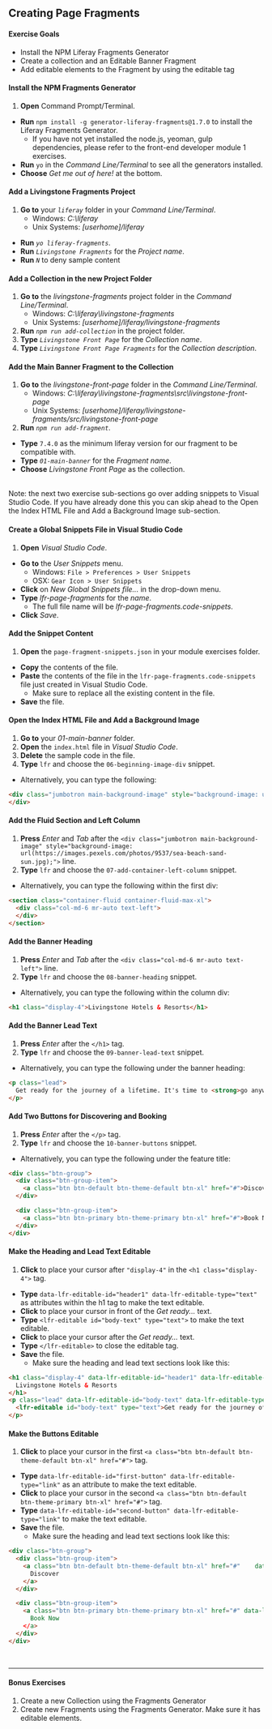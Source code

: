 <a href="#" id="1"></a>

## Creating Page Fragments

<div class="ahead">

#### Exercise Goals

* Install the NPM Liferay Fragments Generator
* Create a collection and an Editable Banner Fragment
* Add editable elements to the Fragment by using the editable tag

</div>

#### Install the NPM Fragments Generator
1. **Open** Command Prompt/Terminal.
* **Run** `npm install -g generator-liferay-fragments@1.7.0` to install the Liferay Fragments Generator.  
  * If you have not yet installed the node.js, yeoman, gulp dependencies, please refer to the front-end developer module 1 exercises.
* **Run** `yo` in the _Command Line/Terminal_ to see all the generators installed.
* **Choose** _Get me out of here!_ at the bottom.

#### Add a Livingstone Fragments Project
1. **Go to** your _`liferay`_ folder in your _Command Line/Terminal_.
	* Windows: _C:\liferay_
	* Unix Systems: _[userhome]/liferay_
* **Run** _`yo liferay-fragments`_.
* **Run** _`Livingstone Fragments`_ for the _Project name_.
* **Run** _`N`_ to deny sample content

<div class="page"></div>

#### Add a Collection in the new Project Folder
1. **Go to** the _livingstone-fragments_ project folder in the _Command Line/Terminal_.
	* Windows: _C:\liferay\livingstone-fragments_
	* Unix Systems: _[userhome]/liferay/livingstone-fragments_
2. **Run** _`npm run add-collection`_ in the project folder.
3. **Type** _`Livingstone Front Page`_ for the _Collection name_.
4. **Type** _`Livingstone Front Page Fragments`_ for the _Collection description_.

#### Add the Main Banner Fragment to the Collection
1. **Go to** the _livingstone-front-page_ folder in the _Command Line/Terminal_.
	* Windows: _C:\liferay\livingstone-fragments\src\livingstone-front-page_
	* Unix Systems: _[userhome]/liferay/livingstone-fragments/src/livingstone-front-page_
2. **Run** _`npm run add-fragment`_.
* **Type** `7.4.0` as the minimum liferay version for our fragment to be compatible with.
* **Type** _`01-main-banner`_ for the _Fragment name_.
* **Choose** _Livingstone Front Page_ as the collection.

<br />

<div class="note">
Note: the next two exercise sub-sections go over adding snippets to Visual Studio Code. If you have already done this you can skip ahead to the Open the Index HTML File and Add a Background Image sub-section.
</div>

<div class="page"></div>

#### Create a Global Snippets File in Visual Studio Code
1. **Open** _Visual Studio Code_.
* **Go to** the _User Snippets_ menu.
  * Windows: `File > Preferences > User Snippets`
  * OSX: `Gear Icon > User Snippets`
* **Click** on _New Global Snippets file..._ in the drop-down menu.
* **Type** _lfr-page-fragments_ for the _name_.
  * The full file name will be _lfr-page-fragments.code-snippets_.
* **Click** _Save_.

#### Add the Snippet Content
1. **Open** the `page-fragment-snippets.json` in your module exercises folder.
* **Copy** the contents of the file.   
* **Paste** the contents of the file in the `lfr-page-fragments.code-snippets` file just created in Visual Studio Code.
  * Make sure to replace all the existing content in the file.
* **Save** the file.

#### Open the Index HTML File and Add a Background Image
1. **Go to** your _01-main-banner_ folder.
2. **Open** the `index.html` file in _Visual Studio Code_.
3. **Delete** the sample code in the file.
3. **Type** `lfr` and choose the `06-beginning-image-div` snippet.
  * Alternatively, you can type the following:

```html
<div class="jumbotron main-background-image" style="background-image: url(https://images.pexels.com/photos/9537/sea-beach-sand-sun.jpg);">
</div>
```

<div class="page"></div>

#### Add the Fluid Section and Left Column
1. **Press** _Enter_ and _Tab_ after the `<div class="jumbotron main-background-image" style="background-image: url(https://images.pexels.com/photos/9537/sea-beach-sand-sun.jpg);">` line.
2. **Type** `lfr` and choose the `07-add-container-left-column` snippet.
  * Alternatively, you can type the following within the first div:

```html
<section class="container-fluid container-fluid-max-xl">
  <div class="col-md-6 mr-auto text-left">
  </div>
</section>
```

#### Add the Banner Heading
1. **Press** _Enter_ and _Tab_ after the `<div class="col-md-6 mr-auto text-left">` line.
2. **Type** `lfr` and choose the `08-banner-heading` snippet.
  * Alternatively, you can type the following within the column div:

```html
<h1 class="display-4">Livingstone Hotels & Resorts</h1>
```

#### Add the Banner Lead Text
1. **Press** _Enter_ after the `</h1>` tag.
2. **Type** `lfr` and choose the `09-banner-lead-text` snippet.
  * Alternatively, you can type the following under the banner heading:

```html
<p class="lead">
  Get ready for the journey of a lifetime. It's time to <strong>go anywhere</strong>.
</p>
```

<div class="page"></div>

#### Add Two Buttons for Discovering and Booking
1.  **Press** _Enter_ after the `</p>` tag.
2. **Type** `lfr` and choose the `10-banner-buttons` snippet.
  * Alternatively, you can type the following under the feature title:

```html
<div class="btn-group">
  <div class="btn-group-item">
    <a class="btn btn-default btn-theme-default btn-xl" href="#">Discover</a>
  </div>

  <div class="btn-group-item">
    <a class="btn btn-primary btn-theme-primary btn-xl" href="#">Book Now</a>
  </div>
</div>
```

#### Make the Heading and Lead Text Editable
1. **Click** to place your cursor after `"display-4"` in the `<h1 class="display-4">` tag.
* **Type** `data-lfr-editable-id="header1" data-lfr-editable-type="text"` as attributes within the h1 tag to make the text editable.
* **Click** to place your cursor in front of the _Get ready..._ text.
* **Type** `<lfr-editable id="body-text" type="text">` to make the text editable.
* **Click** to place your cursor after the _Get ready..._ text.
* **Type** `</lfr-editable>` to close the editable tag.
* **Save** the file.
  * Make sure the heading and lead text sections look like this: 

```html
<h1 class="display-4" data-lfr-editable-id="header1" data-lfr-editable-type="text">
  Livingstone Hotels & Resorts
</h1>
<p class="lead" data-lfr-editable-id="body-text" data-lfr-editable-type="text">
  <lfr-editable id="body-text" type="text">Get ready for the journey of a lifetime. It's time to <strong>go anywhere</strong>.</lfr-editable>
</p>
```

#### Make the Buttons Editable
1. **Click** to place your cursor in the first `<a class="btn btn-default btn-theme-default btn-xl" href="#">` tag.
* **Type** `data-lfr-editable-id="first-button" data-lfr-editable-type="link"` as an attribute to make the text editable.
* **Click** to place your cursor in the second `<a class="btn btn-default btn-theme-primary btn-xl" href="#">` tag.
* **Type** `data-lfr-editable-id="second-button" data-lfr-editable-type="link"` to make the text editable.
* **Save** the file.
  * Make sure the heading and lead text sections look like this: 

```html
<div class="btn-group">
  <div class="btn-group-item">
    <a class="btn btn-default btn-theme-default btn-xl" href="#"    data-lfr-editable-id="first-button" data-lfr-editable-type="link">
      Discover
    </a>
  </div>

  <div class="btn-group-item">
    <a class="btn btn-primary btn-theme-primary btn-xl" href="#" data-lfr-editable-id="second-button" data-lfr-editable-type="link" 
      Book Now
    </a>
  </div>
</div>
```

<br />

---

#### Bonus Exercises
1. Create a new Collection using the Fragments Generator
2. Create new Fragments using the Fragments Generator. Make sure it has editable elements.
